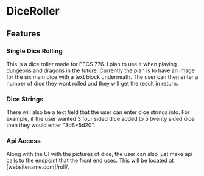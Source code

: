 # DiceRoller


## Features

### Single Dice Rolling
This is a dice roller made for EECS 776. I plan to use it when playing dungeons and dragons in the future. Currently the plan is to have an image for the six main dice with a text block underneath. The user can then enter a number of dice they want rolled and they will get the result in return. 

### Dice Strings
There will also be a text field that the user can enter dice strings into. For example, if the user wanted 3 four sided dice added to 5 twenty sided dice then they would enter "3d6+5d20".

### Api Access
Along with the UI with the pictures of dice, the user can also just make api calls to the endpoint that the front end uses. This will be located at [websitename.com]/roll/<diceString>.